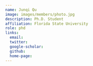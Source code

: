 ```yaml
---
name: Junqi Qu
image: images/members/photo.jpg
description: Ph.D. Student
affiliation: Florida State University
role: phd
links:
  email: 
  twitter: 
  google-scholar: 
  github: 
  home-page: 
---
```



